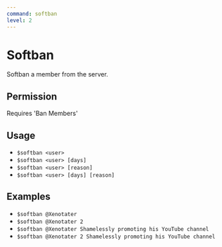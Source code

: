 ```yaml
---
command: softban
level: 2
---
```


# Softban

Softban a member from the server.

## Permission

Requires 'Ban Members'

## Usage

 - `$softban <user>`
 - `$softban <user> [days]`
 - `$softban <user> [reason]`
 - `$softban <user> [days] [reason]`

## Examples

 - `$softban @Xenotater`
 - `$softban @Xenotater 2`
 - `$softban @Xenotater Shamelessly promoting his YouTube channel`
 - `$softban @Xenotater 2 Shamelessly promoting his YouTube channel`